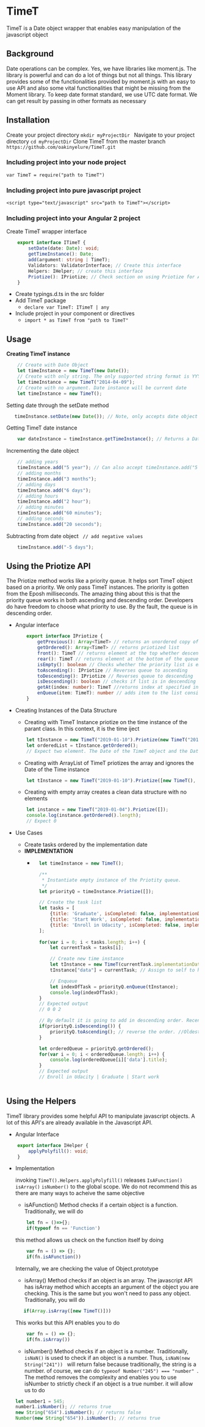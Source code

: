 # TimeT
TimeT is a Date object wrapper that enables easy manipulation of the javascript object

## Background
Date operations can be complex. Yes, we have libraries like moment.js. The library is powerful and can do a lot of things but not all things. This library provides some of the functionalities provided by moment.js with an easy to use API and also some vital functionalities that might be missing from the Moment library. To keep date format standard, we use UTC date format. We can get result by passing in other formats as necessary


## Installation
Create your project directory
``` mkdir myProjectDir  ```
Navigate to your project directory
``` cd myProjectDir ```
Clone TimeT from the master branch
``` https://github.com/oakinyelure/TimeT.git ```

### Including project into your node project
``` var TimeT = require("path to TimeT") ```

### Including project into pure javascript project
``` <script type="text/javascript" src="path to TimeT"></script> ```

### Including project into your Angular 2 project
Create TimeT wrapper interface
```typescript 
    export interface ITimeT {
        setDate(date: Date): void;
        getTimeInstance(): Date;
        add(argument: string | TimeT);
        Validators: ValidatorInterface; // Create this interface
        Helpers: IHelper; // create this interface
        Priotize(): IPriotize; // Check section on using Priotize for API
    }
 ```

- Create typings.d.ts in the src folder
- Add TimeT package
    - ``` declare var TimeT: ITimeT | any ```
- Include project in your component or directives
    - ``` import * as TimeT from "path to TimeT" ```

## Usage
**Creating TimeT instance**
```javascript 
    // Create with Date Object
    let timeInstance = new TimeT(new Date());
    // Create with only string. The only supported string format is YYYY-mm-dd
    let timeInstance = new TimeT("2014-04-09");
    // Create with no argument. Date instance will be current date
    let timeInstance = new TimeT();
 ```
 Setting date through the setDate method
 ```javascript 
    timeInstance.setDate(new Date()); // Note, only accepts date object
```

Getting TimeT date instance
```javascript
    var dateInstance = timeInstance.getTimeInstance(); // Returns a Date Object
```

Incrementing the date object
```javascript
    // adding years
    timeInstance.add("5 year"); // Can also accept timeInstance.add("5 years");
    // adding months
    timeInstance.add("3 months");
    // adding days
    timeInstance.add("6 days");
    // adding hours
    timeInstance.add("2 hour");
    // adding minutes
    timeInstance.add("60 minutes");
    // adding seconds
    timeInstance.add("20 seconds");
```
Subtracting from date object
``` // add negative values```
```javascript 
    timeInstance.add("-5 days");
```


## Using the Priotize API
The Priotize method works like a priority queue. It helps sort TimeT object based on a priority. We only pass TimeT instances. The priority is gotten from the Eposh milliseconds. The amazing thing about this is that the priority queue works in both ascending and descending order. Developers do have freedom to choose what priority to use. By the fault, the queue is in descending order. 

-  Angular interface
    ```typescript
        export interface IPriotize {
            getPrevious(): Array<TimeT> // returns an unordered copy of the argument you passed to the object
            getOrdered(): Array<TimeT> // returns priotized list
            front(): TimeT // returns element at the top whether descending or ascending
            rear(): TimeT // returns element at the bottom of the queue
            isEmpty(): boolean // Checks whether the priority list is empty
            toAscending(): IPriotize // Reverses queue to ascending
            toDescending(): IPriotize // Reverses queue to descending
            isDescending(): boolean // checks if list is in descending order
            getAt(index: number): TimeT //returns index at specified index
            enQueue(item: TimeT): number // adds item to the list considering the order you have set. Returns the index which that element was placed
        }
    ```

- Creating Instances of the Data Structure
    - Creating with TimeT Instance priotize on the time instance of the parant class. In this context, it is the time iject
    ```javascript
        let tInstance = new TimeT("2019-01-10").Priotize(new TimeT("2017-08-02")); 
        let orderedList = tInstance.getOrdered();
        // Expect two element. The Date of the TimeT object and the Date passed to the data structure
    ```
    - Creating with ArrayList of TimeT priotizes the array and ignores the Date of the Time instance
    ```javascript
        let tInstance = new TimeT("2019-01-10").Priotize([new TimeT(), new TimeT("2017-08-02"), new TimeT("2014-02-10")]);
    ```
    -   Creating with empty array creates a clean data structure with no elements
    ```javascript
        let instance = new TimeT("2019-01-04").Priotize([]);
        console.log(instance.getOrdered().length);
        // Expect 0
    ```

- Use Cases
    - Create tasks ordered by the implementation date
    - **IMPLEMENTATION**
        - ```javascript
            let timeInstance = new TimeT();

            /**
             * Instantiate empty instance of the Priotity queue.
             */
            let priorityQ = timeInstance.Priotize([]);

            // Create the task list
            let tasks = [
                {title: 'Graduate', isCompleted: false, implementationDate: new Date("2020-01-10")},
                {title: 'Start Work', isCompleted: false, implementationDate: new Date("2020-03-05")},
                {title: 'Enroll in Udacity', isCompleted: false, implementationDate: new Date("2019-01-04")},                
            ];
            
            for(var i = 0; i < tasks.length; i++) {
                let currentTask = tasks[i];

                // Create new time instance 
                let tInstance = new TimeT(currentTask.implementationDate);
                tInstance["data"] = currentTask; // Assign to self to have access to the task

                // Enqueue 
                let indexOfTask = priorityQ.enQueue(tInstance);
                console.log(indexOfTask);
            }
            // Expected output
            // 0 0 2

            // By default it is going to add in descending order. Recent date first. In this case it is the task[2] being at the top 
            if(priorityQ.isDescending()) {
                priorityQ.toAscending(); // reverse the order. //Oldest date first 
            }

            let orderedQueue = priorityQ.getOrdered();
            for(var i = 0; i < orderedQueue.length; i++) {
                console.log(orderedQueue[i]['data'].title);
            }
            // Expected output
            // Enroll in Udacity | Graduate | Start work

        ```

## Using the Helpers
TimeT library provides some helpful API to manipulate javascript objects. A lot of this API's are already available in the Javascript API.

- Angular Interface
```typescript
    export interface IHelper {
        applyPolyfill(): void;
    }
```

- Implementation

    invoking ``` TimeT().Helpers.applyPolyfill() ``` releases 
    ``` IsAFunction() ```
    ``` isArray() ```
    ``` isNumber() ```
    to the global scope. We do not recommend this as there are many ways to acheive the same objective

    - isAFunction()
    Method checks if a certain object is a function. Traditionally, we will do
    ```javascript
        let fn = ()=>{};
        if(typeof fn == 'Function')
    ```
    this method allows us check on the function itself by doing
    ```javascript
        var fn = () => {};
        if(fn.isAFunction())
    ```
    Internally, we are checking the value of Object.prototype

    - isArray()
    Method checks if an object is an array. The javascript API has isArray method which accepts an argument of the object you are checking. This is the same but you won't need to pass any object. Traditionally, you will do
    ```javascript
       if(Array.isArray([new TimeT()]))
    ```
    This works but this API enables you to do
    ```javascript
        var fn = () => {};
        if(fn.isArray())
    ```

    - isNumber()
    Method checks if an object is a number. Traditionally, ```isNaN()``` is used to check if an object is a number. Thus, ```isNaN(new String("241")) ``` will return false because traditionally, the string is a number. of course, we can do ```typeoof Number("245") === "number" ```. The method removes the complexity and enables you to use isNumber to strictly check if an object is a true number. it will allow us to do
    ```javascript
    let number1 = 545;
    number1.isNumber(); // returns true
    new String("654").isNumber(); // returns false
    Number(new String("654")).isNumber(); // returns true
    ```


